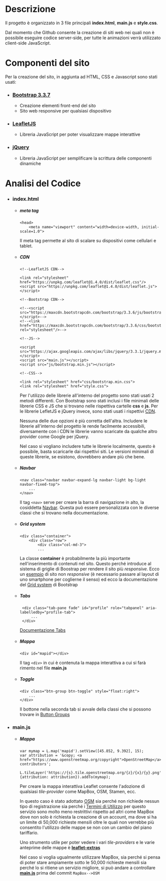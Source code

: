 # Descrizione

Il progetto è organizzato in 3 file principali __index.html__, __main.js__ e __style.css__.

Dal momento che Github consente la creazione di siti web nei quali non è possibile eseguire codice server-side, per tutte le animazioni verrà utilizzato client-side JavaScript.

# Componenti del sito

Per la creazione del sito, in aggiunta ad HTML, CSS e Javascript sono stati usati:

* ### [Bootstrap 3.3.7](https://getbootstrap.com/docs/3.3/)
  * Creazione elementi front-end del sito
  * Sito web responsive per qualsiasi dispositivo
  
* ### [LeafletJS](https://leafletjs.com)
  * Libreria JavaScript per poter visualizzare mappe interattive
  
* ### [jQuery](https://jquery.com)
  * Libreria JavaScript per semplificare la scrittura delle componenti dinamiche
  
# Analisi del Codice

* ### index.html

  * ##### meta tag 
    ```
    <head>
        <meta name="viewport" content="width=device-width, initial-scale=1.0">
    ```
    Il meta tag permette al sito di scalare su dispositivi come cellulari e tablet.
 
  * ##### CDN

    ```
    <!--LeafletJS CDN-->

    <link rel="stylesheet" href="https://unpkg.com/leaflet@1.4.0/dist/leaflet.css"/>
    <script src="https://unpkg.com/leaflet@1.4.0/dist/leaflet.js"></script>

    <!--Bootstrap CDN-->

    <!--<script src="https://maxcdn.bootstrapcdn.com/bootstrap/3.3.6/js/bootstrap.min.js"></script>-->
    <!--<link href="https://maxcdn.bootstrapcdn.com/bootstrap/3.3.6/css/bootstrap.min.css" rel="stylesheet"/>-->

    <!--JS-->

    <script src="https://ajax.googleapis.com/ajax/libs/jquery/3.3.1/jquery.min.js"></script>
    <script src="main.js"></script>
    <script src="js/bootstrap.min.js"></script>

    <!--CSS-->

    <link rel="stylesheet" href="css/bootstrap.min.css">
    <link rel="stylesheet" href="style.css">
    ```
    Per l'utilizzo delle librerie all'interno del progetto sono stati usati 2 metodi differenti.
    Con Bootstrap sono stati inclusi i file minimali delle librerie CSS e JS che si trovano nelle rispettiva cartelle __css__ e     __js__.
    Per le librerie LefletJS e jQuery invece, sono stati usati i rispettivi [CDN](https://it.wikipedia.org/wiki/Content_Delivery_Network).

    Nessuna delle due opzioni è più corretta dell'altra. Includere le librerie all'interno del progetto le rende facilmente accessibili, diversamente con i CDN le librerie vanno scaricate da qualche altro provider come Google per jQuery.

    Nel caso si vogliano includere tutte le librerie localmente, questo è possibile, basta scaricarle dai rispettivi siti. Le versioni minimali di queste librerie, se esistono, dovrebbero andare più che bene.
    
   * ##### Navbar

     ```
     <nav class="navbar navbar-expand-lg navbar-light bg-light navbar-fixed-top">
         ...
     </nav>
     ```

     Il tag `<nav>` serve per creare la barra di navigazione in alto, la cosiddetta [Navbar](https://getbootstrap.com/docs/3.3/components/#navbar).
     Questa può essere personalizzata con le diverse classi che si trovano nella documentazione.
    
   * ##### Grid system

     ```
     <div class="container">
         <div class="row">
             <div class="col-md-3">
             ...
     ```
    
     La classe __container__ è probabilmente la più importante nell'inserimento di contenuti nel sito.
     Questo perché introduce al sistema di griglie di Boostrap per rendere il sito più _responsive_.
     Ecco un [esempio](https://getbootstrap.com/docs/3.3/examples/non-responsive/) di sito non _responsive_ (è necessario passare al layout di uno smartphone per coglierne il senso) ed ecco la documentazione del [Grid system](https://getbootstrap.com/docs/4.0/layout/grid/) di Bootstrap
    
   * ##### Tabs
   
     ```
      <div class="tab-pane fade" id="profile" role="tabpanel" aria-labelledby="profile-tab">
          ...
      </div>
     ```

     [Documentazione Tabs](https://getbootstrap.com/docs/3.3/components/#nav-tabs)

   * ##### Mappa

     ```
     <div id="mapid"></div>
     ```
    
     Il tag `<div>` in cui è contenuta la mappa interattiva a cui si farà rimento nel file __main.js__
    
   * ##### Toggle
   
     ```
     <div class="btn-group btn-toggle" style="float:right"> 
         ...
     </div>
     ```

     Il bottone nella seconda tab si avvale della classi che si possono trovare in [Button Groups](https://getbootstrap.com/docs/3.3/components/#btn-groups)


* ### main.js

  * ##### Mappa 
  
    ```
    var mymap = L.map('mapid').setView([45.852, 9.392], 15);
    var attribution = '&copy; <a href="https://www.openstreetmap.org/copyright">OpenStreetMap</a> contributors';

    L.tileLayer('https://{s}.tile.openstreetmap.org/{z}/{x}/{y}.png', {attribution: attribution}).addTo(mymap);

    ```

    Per creare la mappa interattiva Leaflet consente l'adozione di qualsiasi _tile-provider_ come MapBox, OSM, Stamen, ecc.

    In questo caso è stato adottato [OSM](https://www.openstreetmap.org/) sia perché non richiede nessun tipo di registrazione sia perché i [Termini di Utilizzo](https://operations.osmfoundation.org/policies/tiles/) per questo servizio sono molto meno restrittivi rispetto ad altri come MapBox dove non solo è richiesta la creazione di un account, ma dove si ha un limite di 50,000 richieste mensili oltre le quali non verrebbe più consentito l'utilizzo delle mappe se non con un cambio del piano tariffario.

    Uno strumento utile per poter vedere i vari _tile-providers_ e le varie anteprime delle mappe è [__leaflet-extras__](https://leaflet-extras.github.io/leaflet-providers/preview/)

    Nel caso si voglia ugualmente utilizzare MapBox, sia perché si pensa di poter stare ampiamente sotto le 50,000 richieste mensili sia perché lo si ritiene un servizio migliore, si può andare a controllare [__main.js__](https://github.com/progettoponlecco/progettoponlecco.github.io/blob/00b8695042261a36efd964db1ae52be135041175/main.js) prima del commit `MapBox-->OSM`
